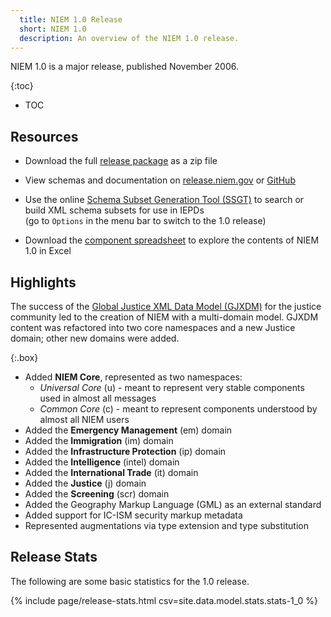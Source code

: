```yaml
---
  title: NIEM 1.0 Release
  short: NIEM 1.0
  description: An overview of the NIEM 1.0 release.
---
```


NIEM 1.0 is a major release, published November 2006.

{:toc}
- TOC

## Resources

- Download the full [release package](https://github.com/NIEM/NIEM-Releases/archive/niem-1.0.zip) as a zip file

- View schemas and documentation on [release.niem.gov](https://release.niem.gov/niem/1.0) or [GitHub](https://github.com/NIEM/NIEM-Releases/tree/niem-1.0)

- Use the online [Schema Subset Generation Tool (SSGT)](https://tools.niem.gov/niemtools/ssgt/index.iepd) to search or build XML schema subsets for use in IEPDs
  <br/><span class="text-muted">(go to `Options` in the menu bar to switch to the 1.0 release)</span>

- Download the [component spreadsheet](https://release.niem.gov/niem/1.0/niem-1.0.xls) to explore the contents of NIEM 1.0 in Excel

## Highlights

The success of the [Global Justice XML Data Model (GJXDM)](https://it.ojp.gov/initiatives/gjxdm) for the justice community led to the creation of NIEM with a multi-domain model.  GJXDM content was refactored into two core namespaces and a new Justice domain; other new domains were added.

{:.box}
- Added **NIEM Core**, represented as two namespaces:
  - *Universal Core* (u) - meant to represent very stable components used in almost all messages
  - *Common Core* (c) - meant to represent components understood by almost all NIEM users
- Added the **Emergency Management** (em) domain
- Added the **Immigration** (im) domain
- Added the **Infrastructure Protection** (ip) domain
- Added the **Intelligence** (intel) domain
- Added the **International Trade** (it) domain
- Added the **Justice** (j) domain
- Added the **Screening** (scr) domain
- Added the Geography Markup Language (GML) as an external standard
- Added support for IC-ISM security markup metadata
- Represented augmentations via type extension and type substitution

## Release Stats

The following are some basic statistics for the 1.0 release.

{% include page/release-stats.html csv=site.data.model.stats.stats-1_0 %}

<br/>
